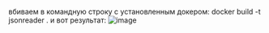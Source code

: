 вбиваем в командную строку с установленным докером:
docker build -t jsonreader .
и вот результат:
![image](https://github.com/user-attachments/assets/fac64393-0055-4c53-bfb1-3d2e4812ceaa)
